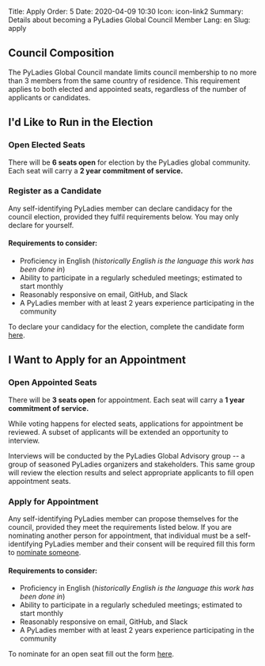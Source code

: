 Title: Apply
Order: 5
Date: 2020-04-09 10:30
Icon: icon-link2
Summary: Details about becoming a PyLadies Global Council Member
Lang: en
Slug: apply

## Council Composition
The PyLadies Global Council mandate limits council membership to no more than 3 members from the same country of residence. This requirement applies to both elected and appointed seats, regardless of the number of applicants or candidates.


## I'd Like to Run in the Election

### Open Elected Seats

There will be **6 seats open** for election by the PyLadies global community.  Each seat will carry a **2 year commitment of service.**

### Register as a Candidate

Any self-identifying PyLadies member can declare candidacy for the council election, provided they fulfil requirements below. You may only declare for yourself.

#### Requirements to consider:

- Proficiency in English (_historically English is the language this work has been done in_)
- Ability to participate in a regularly scheduled meetings; estimated to start monthly
- Reasonably responsive on email, GitHub, and Slack
- A PyLadies member with at least 2 years experience participating in the community 

To declare your candidacy for the election, complete the candidate form [here](https://forms.gle/TqNto2rVfA5z8m5z5). 

## I Want to Apply for an Appointment

### Open Appointed Seats

There will be **3 seats open** for appointment.  Each seat will carry a **1 year commitment of service.**  

While voting happens for elected seats, applications for appointment be reviewed. A subset of applicants will be extended an opportunity to interview.  

Interviews will be conducted by the PyLadies Global Advisory group -- a group of seasoned PyLadies organizers and stakeholders. This same group will review the election results and select appropriate applicants to fill open appointment seats.  


### Apply for Appointment

Any self-identifying PyLadies member can propose themselves for the council, provided they meet the requirements listed below. If you are nominating another person for appointment, that individual must be a self-identifying PyLadies member and their consent will be required fill this form to [nominate someone](https://forms.gle/XCdwssUQn4ukZpzP8).  


#### Requirements to consider:

- Proficiency in English (_historically English is the language this work has been done in_)
- Ability to participate in a regularly scheduled meetings; estimated to start monthly
- Reasonably responsive on email, GitHub, and Slack
- A PyLadies member with at least 2 years experience participating in the community 

To nominate for an open seat fill out the form [here](https://forms.gle/63WZbDvEDwq6K8rV8).